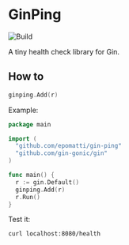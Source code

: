 # GinPing

![Build](https://github.com/epomatti/gin-ping/actions/workflows/go.yml/badge.svg)

A tiny health check library for Gin.

## How to

```go
ginping.Add(r)
```

Example:

```go
package main

import (
  "github.com/epomatti/gin-ping"
  "github.com/gin-gonic/gin"
)

func main() {
  r := gin.Default()
  ginping.Add(r)
  r.Run()
}
```

Test it:

```sh
curl localhost:8080/health
```
